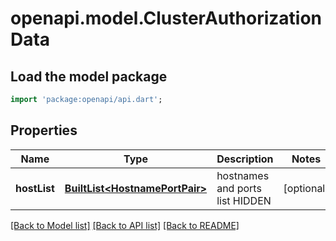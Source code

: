 # openapi.model.ClusterAuthorizationData

## Load the model package
```dart
import 'package:openapi/api.dart';
```

## Properties
Name | Type | Description | Notes
------------ | ------------- | ------------- | -------------
**hostList** | [**BuiltList&lt;HostnamePortPair&gt;**](HostnamePortPair.md) | hostnames and ports list HIDDEN | [optional] 

[[Back to Model list]](../README.md#documentation-for-models) [[Back to API list]](../README.md#documentation-for-api-endpoints) [[Back to README]](../README.md)


